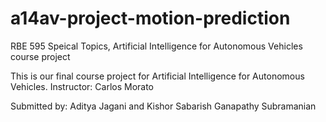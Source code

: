 # a14av-project-motion-prediction
RBE 595 Speical Topics, Artificial Intelligence for Autonomous Vehicles course project

This is our final course project for Artificial Intelligence for Autonomous Vehicles.
Instructor: Carlos Morato

Submitted by: Aditya Jagani and Kishor Sabarish Ganapathy Subramanian
